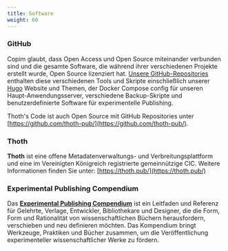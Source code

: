 ```yaml
---
title: Software
weight: 60
---
```


### GitHub

Copim glaubt, dass Open Access und Open Source miteinander verbunden sind und die gesamte Software, die während ihrer verschiedenen Projekte erstellt wurde, Open Source lizenziert hat. [Unsere GitHub-Repositories](https://github.com/COPIM) enthalten diese verschiedenen Tools und Skripte einschließlich unserer [Hugo](https://gohugo.io/) Website und Themen, der Docker Compose config für unseren Haupt-Anwendungsserver, verschiedene Backup-Skripte und benutzerdefinierte Software für experimentelle Publishing.

Thoth's Code ist auch Open Source mit GitHub Repositories unter [https://github.com/thoth-pub/](https://github.com/thoth-pub/).

### Thoth

**Thoth** ist eine offene Metadatenverwaltungs- und Verbreitungsplattform und eine im Vereinigten Königreich registrierte gemeinnützige CIC. Weitere Informationen finden Sie unter: [https://thoth.pub/](https://thoth.pub/)

### Experimental Publishing Compendium

Das **[Experimental Publishing Compendium](https://compendium.copim.ac.uk/)** ist ein Leitfaden und Referenz für Gelehrte, Verlage, Entwickler, Bibliothekare und Designer, die die Form, Form und Rationalität von wissenschaftlichen Büchern herausfordern, verschieben und neu definieren möchten. Das Kompendium bringt Werkzeuge, Praktiken und Bücher zusammen, um die Veröffentlichung experimenteller wissenschaftlicher Werke zu fördern.